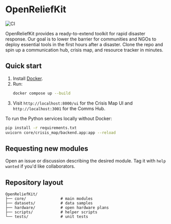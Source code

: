 # OpenReliefKit

![CI](https://github.com/OpenRelief/OpenReliefKit/actions/workflows/ci.yml/badge.svg)

OpenReliefKit provides a ready-to-extend toolkit for rapid disaster response. Our goal is to lower the barrier for communities and NGOs to deploy essential tools in the first hours after a disaster. Clone the repo and spin up a communication hub, crisis map, and resource tracker in minutes.

## Quick start

1. Install [Docker](https://docs.docker.com/get-docker/).
2. Run:
   ```sh
   docker compose up --build
   ```
3. Visit `http://localhost:8000/ui` for the Crisis Map UI and `http://localhost:3001` for the Comms Hub.

To run the Python services locally without Docker:

```sh
pip install -r requirements.txt
uvicorn core/crisis_map/backend.app:app --reload
```

## Requesting new modules

Open an issue or discussion describing the desired module. Tag it with `help wanted` if you'd like collaborators.

## Repository layout

```
OpenReliefKit/
├── core/               # main modules
├── datasets/           # data samples
├── hardware/           # open hardware plans
├── scripts/            # helper scripts
└── tests/              # unit tests
```
